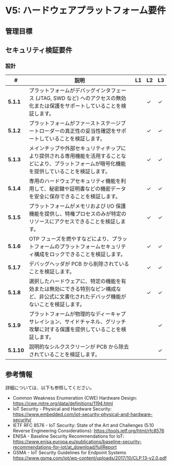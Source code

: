 # V5: ハードウェアプラットフォーム要件

## 管理目標

## セキュリティ検証要件

### 設計

| # | 説明 | L1 | L2 | L3 |
| -- | ---------------------- | - | - | - |
| **5.1.1** | プラットフォームがデバッグインタフェース (JTAG, SWD など) へのアクセスの無効化または保護をサポートしていることを検証します。 | | ✓ | ✓ |
| **5.1.2** | プラットフォームがファーストステージブートローダーの真正性の妥当性確認をサポートしていることを検証します。 | | ✓ | ✓ |
| **5.1.3** | メインチップや外部セキュリティチップにより提供される専用機能を活用することなどにより、プラットフォームが暗号化機能を提供していることを検証します。 | | ✓ | ✓ |
| **5.1.4** | 専用のハードウェアセキュリティ機能を利用して、秘密鍵や証明書などの機密データを安全に保存できることを検証します。 | | ✓ | ✓ |
| **5.1.5** | プラットフォームがメモリおよび I/O 保護機能を提供し、特権プロセスのみが特定のリソースにアクセスできることを検証します。 | | ✓ | ✓ |
| **5.1.6** | OTP フューズを燃やすなどにより、プラットフォームのプラットフォームセキュリティ構成をロックできることを検証します。 | | ✓ | ✓ |
| **5.1.7** | デバッグヘッダが PCB から削除されていることを検証します。 | | ✓  | ✓ |
| **5.1.8** | 選択したハードウェアに、特定の機能を有効または無効にできる特別なピン構成など、非公式に文書化されたデバッグ機能がないことを検証します。 | | ✓ | ✓ |
| **5.1.9** | プラットフォームが物理的なディーキャプサレイション、サイドチャネル、グリッチ攻撃に対する保護を提供していることを検証します。 | | | ✓ |
| **5.1.10** | 説明的なシルクスクリーンが PCB から除去されていることを検証します。 | | | ✓ |

## 参考情報
詳細については、以下も参照してください。
- Common Weakness Enumeration (CWE) Hardware Design: <https://cwe.mitre.org/data/definitions/1194.html>
- IoT Security - Physical and Hardware Security: <https://www.embedded.com/iot-security-physical-and-hardware-security/>
- IETF RFC 8576 - IoT Security: State of the Art and Challenges (5.10 Reverse Engineering Considerations):  <https://tools.ietf.org/html/rfc8576>
- ENISA - Baseline Security Recommendations for IoT: <https://www.enisa.europa.eu/publications/baseline-security-recommendations-for-iot/at_download/fullReport>
- GSMA - IoT Security Guidelines for Endpoint Systems <https://www.gsma.com/iot/wp-content/uploads/2017/10/CLP.13-v2.0.pdf>
